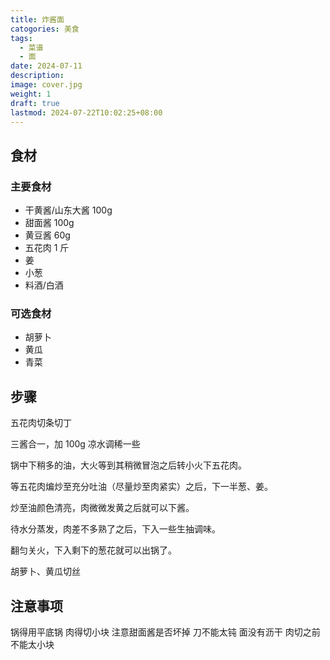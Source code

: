 ```yaml
---
title: 炸酱面
catogories: 美食
tags:
  - 菜谱
  - 面
date: 2024-07-11
description: 
image: cover.jpg
weight: 1
draft: true
lastmod: 2024-07-22T10:02:25+08:00
---
```



## 食材

### 主要食材

- 干黄酱/山东大酱 100g
- 甜面酱 100g
- 黄豆酱 60g
- 五花肉 1 斤
- 姜
- 小葱
- 料酒/白酒

### 可选食材

- 胡萝卜
- 黄瓜
- 青菜

## 步骤

五花肉切条切丁

三酱合一，加 100g 凉水调稀一些

锅中下稍多的油，大火等到其稍微冒泡之后转小火下五花肉。

等五花肉煸炒至充分吐油（尽量炒至肉紧实）之后，下一半葱、姜。

炒至油颜色清亮，肉微微发黄之后就可以下酱。

待水分蒸发，肉差不多熟了之后，下入一些生抽调味。

翻匀关火，下入剩下的葱花就可以出锅了。

胡萝卜、黄瓜切丝

## 注意事项

锅得用平底锅
肉得切小块
注意甜面酱是否坏掉
刀不能太钝
面没有沥干
肉切之前不能太小块

